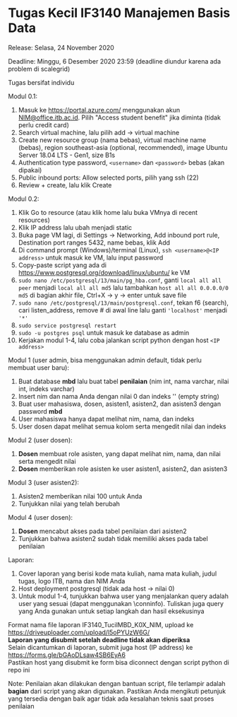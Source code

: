 # Tugas Kecil IF3140 Manajemen Basis Data
Release: Selasa, 24 November 2020

Deadline: Minggu, 6 Desember 2020 23:59 (deadline diundur karena ada problem di scalegrid)

Tugas bersifat individu

Modul 0.1:
1. Masuk ke https://portal.azure.com/ menggunakan akun NIM@office.itb.ac.id. Pilih "Access student benefit" jika diminta (tidak perlu credit card)
2. Search virtual machine, lalu pilih add -> virtual machine
3. Create new resource group (nama bebas), virtual machine name (bebas), region southeast-asia (optional, recommended), image Ubuntu Server 18.04 LTS - Gen1, size B1s
4. Authentication type password, `<username>` dan `<password>` bebas (akan dipakai)
5. Public inbound ports: Allow selected ports, pilih yang ssh (22)
6. Review + create, lalu klik Create

Modul 0.2:
1. Klik Go to resource (atau klik home lalu buka VMnya di recent resources)
2. Klik IP address lalu ubah menjadi static
3. Buka page VM lagi, di Settings -> Networking, Add inbound port rule, Destination port ranges 5432, name bebas, klik Add
4. Di command prompt (Windows)/terminal (Linux), `ssh <username>@<IP address>` untuk masuk ke VM, lalu input password
5. Copy-paste script yang ada di https://www.postgresql.org/download/linux/ubuntu/ ke VM
6. `sudo nano /etc/postgresql/13/main/pg_hba.conf`, ganti `local all all peer` menjadi `local all all md5` lalu tambahkan `host all all 0.0.0.0/0 md5` di bagian akhir file, Ctrl+X -> y -> enter untuk save file
7. `sudo nano /etc/postgresql/13/main/postgresql.conf`, tekan f6 (search), cari listen_address, remove # di awal line lalu ganti `'localhost'` menjadi `'*'`
8. `sudo service postgresql restart`
9. `sudo -u postgres psql` untuk masuk ke database as admin
10. Kerjakan modul 1-4, lalu coba jalankan script python dengan host `<IP address>`

Modul 1 (user admin, bisa menggunakan admin default, tidak perlu membuat user baru):
1. Buat database __mbd__ lalu buat tabel __penilaian__ (nim int, nama varchar, nilai int, indeks varchar)
2. Insert nim dan nama Anda dengan nilai 0 dan indeks '' (empty string)
3. Buat user mahasiswa, dosen, asisten1, asisten2, dan asisten3 dengan password __mbd__
4. User mahasiswa hanya dapat melihat nim, nama, dan indeks
5. User dosen dapat melihat semua kolom serta mengedit nilai dan indeks

Modul 2 (user dosen):
1. __Dosen__ membuat role asisten, yang dapat melihat nim, nama, dan nilai serta mengedit nilai
2. __Dosen__ memberikan role asisten ke user asisten1, asisten2, dan asisten3

Modul 3 (user asisten2):
1. Asisten2 memberikan nilai 100 untuk Anda
2. Tunjukkan nilai yang telah berubah

Modul 4 (user dosen):
1. __Dosen__ mencabut akses pada tabel penilaian dari asisten2
2. Tunjukkan bahwa asisten2 sudah tidak memiliki akses pada tabel penilaian

Laporan: 
1. Cover laporan yang berisi kode mata kuliah, nama mata kuliah, judul tugas, logo ITB, nama dan NIM Anda
2. Host deployment postgresql (tidak ada host -> nilai 0)
3. Untuk modul 1-4, tunjukkan bahwa user yang menjalankan query adalah user yang sesuai (dapat menggunakan \conninfo). Tuliskan juga query yang Anda gunakan untuk setiap langkah dan hasil eksekusinya

Format nama file laporan IF3140_TucilMBD_K0X_NIM, upload ke https://driveuploader.com/upload/l5oPYUzW6G/<br>
__Laporan yang disubmit setelah deadline tidak akan diperiksa__<br>
Selain dicantumkan di laporan, submit juga host (IP address) ke https://forms.gle/bGAoDLsaw4SB6EyA6<br>
Pastikan host yang disubmit ke form bisa diconnect dengan script python di repo ini

Note: Penilaian akan dilakukan dengan bantuan script, file terlampir adalah __bagian__ dari script yang akan digunakan. Pastikan Anda mengikuti petunjuk yang tersedia dengan baik agar tidak ada kesalahan teknis saat proses penilaian
